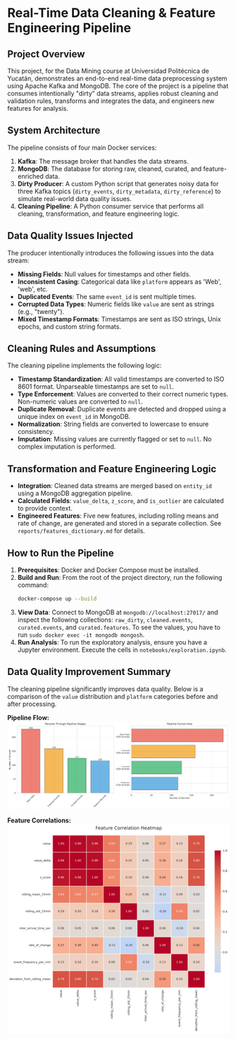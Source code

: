 # Real-Time Data Cleaning & Feature Engineering Pipeline

## Project Overview
This project, for the Data Mining course at Universidad Politécnica de Yucatán, demonstrates an end-to-end real-time data preprocessing system using Apache Kafka and MongoDB. The core of the project is a pipeline that consumes intentionally "dirty" data streams, applies robust cleaning and validation rules, transforms and integrates the data, and engineers new features for analysis.

## System Architecture
The pipeline consists of four main Docker services:
1.  **Kafka**: The message broker that handles the data streams.
2.  **MongoDB**: The database for storing raw, cleaned, curated, and feature-enriched data.
3.  **Dirty Producer**: A custom Python script that generates noisy data for three Kafka topics (`dirty_events`, `dirty_metadata`, `dirty_reference`) to simulate real-world data quality issues.
4.  **Cleaning Pipeline**: A Python consumer service that performs all cleaning, transformation, and feature engineering logic.

## Data Quality Issues Injected
The producer intentionally introduces the following issues into the data stream:
- **Missing Fields**: Null values for timestamps and other fields.
- **Inconsistent Casing**: Categorical data like `platform` appears as 'Web', 'web', etc.
- **Duplicated Events**: The same `event_id` is sent multiple times.
- **Corrupted Data Types**: Numeric fields like `value` are sent as strings (e.g., "twenty").
- **Mixed Timestamp Formats**: Timestamps are sent as ISO strings, Unix epochs, and custom string formats.

## Cleaning Rules and Assumptions
The cleaning pipeline implements the following logic:
- **Timestamp Standardization**: All valid timestamps are converted to ISO 8601 format. Unparseable timestamps are set to `null`.
- **Type Enforcement**: Values are converted to their correct numeric types. Non-numeric values are converted to `null`.
- **Duplicate Removal**: Duplicate events are detected and dropped using a unique index on `event_id` in MongoDB.
- **Normalization**: String fields are converted to lowercase to ensure consistency.
- **Imputation**: Missing values are currently flagged or set to `null`. No complex imputation is performed.

## Transformation and Feature Engineering Logic
- **Integration**: Cleaned data streams are merged based on `entity_id` using a MongoDB aggregation pipeline.
- **Calculated Fields**: `value_delta`, `z_score`, and `is_outlier` are calculated to provide context.
- **Engineered Features**: Five new features, including rolling means and rate of change, are generated and stored in a separate collection. See `reports/features_dictionary.md` for details.

## How to Run the Pipeline
1.  **Prerequisites**: Docker and Docker Compose must be installed.
2.  **Build and Run**: From the root of the project directory, run the following command:
    ```bash
    docker-compose up --build
    ```
3.  **View Data**: Connect to MongoDB at `mongodb://localhost:27017/` and inspect the following collections: `raw_dirty`, `cleaned.events`, `curated.events`, and `curated.features`. To see the values, you have to run `sudo docker exec -it mongodb mongosh`.
4.  **Run Analysis**: To run the exploratory analysis, ensure you have a Jupyter environment. Execute the cells in `notebooks/exploration.ipynb`.

## Data Quality Improvement Summary
The cleaning pipeline significantly improves data quality. Below is a comparison of the `value` distribution and `platform` categories before and after processing.

**Pipeline Flow:**
![Pipeline Flow Diagram](./reports/visuals/04_pipeline_flow.png)

**Feature Correlations:**
![Feature Correleations](./reports/visuals/05_feature_correlations.png)
